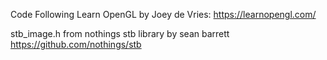 Code Following Learn OpenGL by Joey de Vries:
https://learnopengl.com/

stb_image.h from nothings stb library by sean barrett
https://github.com/nothings/stb

